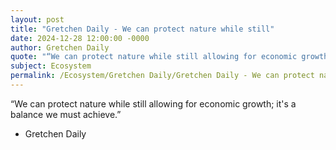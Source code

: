 ```yaml
---
layout: post
title: "Gretchen Daily - We can protect nature while still"
date: 2024-12-28 12:00:00 -0000
author: Gretchen Daily
quote: "“We can protect nature while still allowing for economic growth; it's a balance we must achieve.”"
subject: Ecosystem
permalink: /Ecosystem/Gretchen Daily/Gretchen Daily - We can protect nature while still
---
```


“We can protect nature while still allowing for economic growth; it's a balance we must achieve.”

- Gretchen Daily
